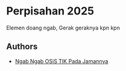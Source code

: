# Perpisahan 2025

Elemen doang ngab, Gerak geraknya kpn kpn


## Authors

- [Ngab Ngab OSiS TIK Pada Jamannya]()

